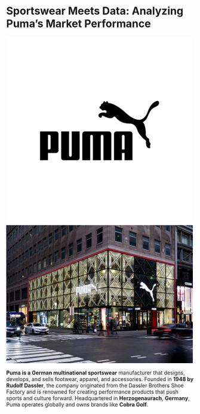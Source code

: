 # **Sportswear Meets Data: Analyzing Puma’s Market Performance**
<img src="pictures/puma.jpg" alt="Puma Logo" width="500"> <img src="pictures/puma store.jpg" alt="Puma Store" width="500">

**Puma is a German multinational sportswear** manufacturer that designs, develops, and sells footwear, apparel, and accessories. Founded in **1948 by Rudolf Dassler**, the company originated from the Dassler Brothers Shoe Factory and is renowned for creating performance products that push sports and culture forward. Headquartered in **Herzogenaurach**, **Germany**, Puma operates globally and owns brands like **Cobra Golf**.  




